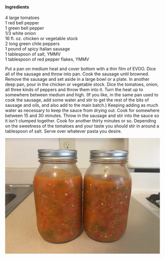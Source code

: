 #### Ingredients

4 large tomatoes  
1 red bell pepper  
1 green bell pepper  
1/3 white onion  
16 fl. oz. chicken or vegetable stock  
2 long green chile peppers  
1 pound of spicy Italian sausage  
1 tablespoon of salt, YMMV  
1 tablespoon of red pepper flakes, YMMV  

Put a pan on medium heat and cover bottom with a thin film of EVOO.
Dice all of the sausage and throw into pan.
Cook the sausage until browned.
Remove the sausage and set aside in a large bowl or a plate.
In another deep pan, pour in the chicken or vegetable stock.
Dice the tomatoes, onion, all three kinds of peppers and throw them into it.
Turn the heat up to somewhere between medium and high.
(If you like, in the same pan used to cook the sausage, add some water and stir to get the rest of the bits of sausage and oils, and also add to the main batch.)
Keeping adding as much water as necessary to keep the sauce from drying out.
Cook for somewhere between 15 and 30 minutes.
Throw in the sausage and stir into the sauce so it isn't clumped together.
Cook for another thirty minutes or so.
Depending on the sweetness of the tomatoes and your taste you should stir in around a tablespoon of salt.
Serve over whatever pasta you desire.

![](./images/Spicy%20spaghetti%20sauce.jpg)
